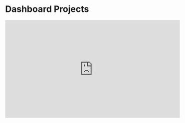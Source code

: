 # Dashboard Projects


<iframe width="560" height="315" src="https://www.youtube.com/embed/wnj84QM6fEc?si=p7A-swfuWBAGYk8j" title="YouTube video player" frameborder="0" allow="accelerometer; autoplay; clipboard-write; encrypted-media; gyroscope; picture-in-picture; web-share" referrerpolicy="strict-origin-when-cross-origin" allowfullscreen></iframe>